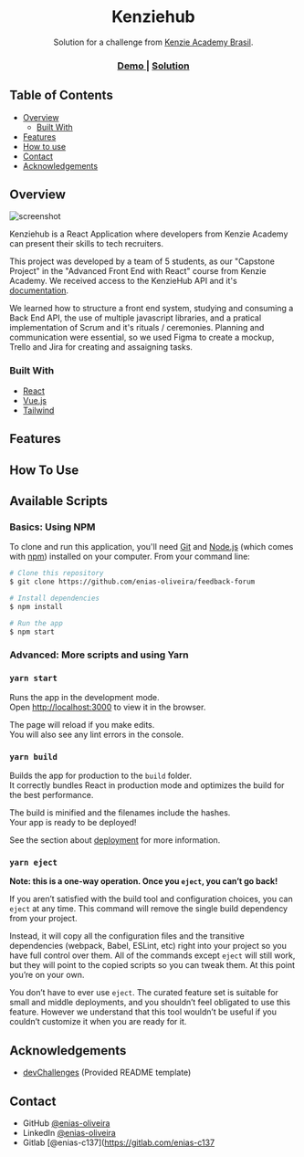 <h1 align="center">Kenziehub</h1>

<div align="center">
   Solution for a challenge from  <a href="http://kenzie.com.br" target="_blank">Kenzie Academy Brasil</a>.
</div>

<div align="center">
  <h3>
    <a href="https://kenziehub-sigma.vercel.app/">
      Demo
    </a>
    <span> | </span>
    <a href="https://github.com/enias-oliveira/kenziehub/tree/develop/src">
      Solution
    </a>
  </h3>
</div>

<!-- TABLE OF CONTENTS -->

## Table of Contents

- [Overview](#overview)
  - [Built With](#built-with)
- [Features](#features)
- [How to use](#how-to-use)
- [Contact](#contact)
- [Acknowledgements](#acknowledgements)

<!-- OVERVIEW -->

## Overview

![screenshot](https://lh3.googleusercontent.com/pw/ACtC-3eIRzq7oF1UPxC1uyBADQhmJCSAjwqwOyoLkNoOgrxCCQvJ9iCXlwkghII6KN-iGJEujUCfgP06WvsD9iiGs4wOmE9vmOAgapIWCHPANE8q0QypkCh3PrOyjxBaXTRWI2Mn77pquaGKLKQ_IHNEtLlm=w681-h430-no?authuser=0)

Kenziehub is a React Application where developers from Kenzie Academy can present their skills to tech recruiters.

This project was developed by a team of 5 students, as our "Capstone Project" in the "Advanced Front End with React" course from Kenzie Academy. We received access to the KenzieHub API and it's [documentation](https://gitlab.com/ka-br-jul-2020/kenziehub-api/-/blob/master/readme.md).

We learned how to structure a front end system, studying and consuming a Back End API, the use of multiple javascript libraries, and a pratical implementation of Scrum and it's rituals / ceremonies. Planning and communication were essential, so we used Figma to create a mockup, Trello and Jira for creating and assaigning tasks.

### Built With

<!-- This section should list any major frameworks that you built your project using. Here are a few examples.-->

- [React](https://reactjs.org/)
- [Vue.js](https://vuejs.org/)
- [Tailwind](https://tailwindcss.com/)

## Features

<!-- List the features of your application or follow the template. Don't share the figma file here :) -->

## How To Use

## Available Scripts

### Basics: Using NPM

To clone and run this application, you'll need [Git](https://git-scm.com) and [Node.js](https://nodejs.org/en/download/) (which comes with [npm](http://npmjs.com)) installed on your computer. From your command line:

```bash
# Clone this repository
$ git clone https://github.com/enias-oliveira/feedback-forum

# Install dependencies
$ npm install

# Run the app
$ npm start
```

### Advanced: More scripts and using Yarn

### `yarn start`

Runs the app in the development mode.\
Open [http://localhost:3000](http://localhost:3000) to view it in the browser.

The page will reload if you make edits.\
You will also see any lint errors in the console.

### `yarn build`

Builds the app for production to the `build` folder.\
It correctly bundles React in production mode and optimizes the build for the best performance.

The build is minified and the filenames include the hashes.\
Your app is ready to be deployed!

See the section about [deployment](https://facebook.github.io/create-react-app/docs/deployment) for more information.

### `yarn eject`

**Note: this is a one-way operation. Once you `eject`, you can’t go back!**

If you aren’t satisfied with the build tool and configuration choices, you can `eject` at any time. This command will remove the single build dependency from your project.

Instead, it will copy all the configuration files and the transitive dependencies (webpack, Babel, ESLint, etc) right into your project so you have full control over them. All of the commands except `eject` will still work, but they will point to the copied scripts so you can tweak them. At this point you’re on your own.

You don’t have to ever use `eject`. The curated feature set is suitable for small and middle deployments, and you shouldn’t feel obligated to use this feature. However we understand that this tool wouldn’t be useful if you couldn’t customize it when you are ready for it.

## Acknowledgements

<!-- This section should list any articles or add-ons/plugins that helps you to complete the project. This is optional but it will help you in the future. For example: -->

- [devChallenges](https://devchallenges.io/) (Provided README template)

## Contact

- GitHub [@enias-oliveira](https://github.com/enias-oliveira)
- LinkedIn [@enias-oliveira](https://www.linkedin.com/in/enias-oliveira/)
- Gitlab [@enias-c137](https://gitlab.com/enias-c137
